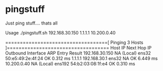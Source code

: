 # pingstuff
Just ping stuff.... thats all

Usage
./pingstuff.sh 192.168.30.150 1.1.1.1 10.200.0.40

===================================[ Pinging 3 Hosts ]===================================
Host IP          Next Hop IP    Outbound Interface   ARP Entry           Result
192.168.30.150   NA (Local)     ens32                50:e5:49:2e:4f:24   OK 0.312 ms
1.1.1.1          192.168.30.1   ens32                NA                  OK 6.449 ms
10.200.0.40      NA (Local)     ens192               54:b2:03:08:1f:e4   OK 0.310 ms
